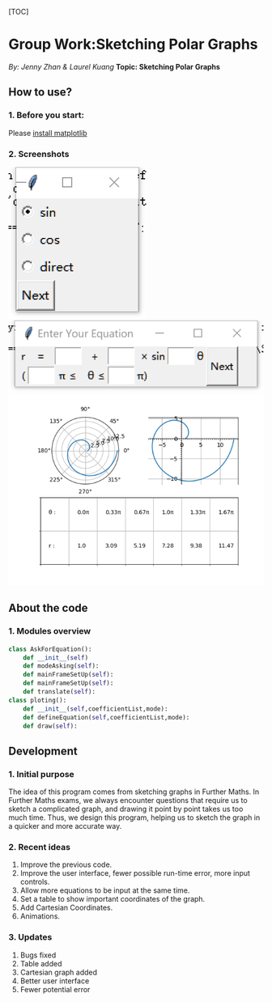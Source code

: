 [TOC]
# Group Work:Sketching Polar Graphs
*By:  Jenny Zhan & Laurel Kuang*
**Topic: Sketching Polar Graphs**

## How to use?
### 1. Before you start:
Please [install matplotlib](https://matplotlib.org/users/installing.html)
### 2. Screenshots

![1](https://raw.githubusercontent.com/Zanzan666/2017A2CS/master/a2project2/images%20for%20readme/1.png)
![3](https://raw.githubusercontent.com/Zanzan666/2017A2CS/master/a2project2/images%20for%20readme/3.png)
![2](https://raw.githubusercontent.com/Zanzan666/2017A2CS/master/a2project2/images%20for%20readme/2.png)

## About the code
### 1. Modules overview
```python
class AskForEquation():
	def __init__(self)
	def modeAsking(self):
	def mainFrameSetUp(self):
	def mainFrameSetUp(self):
	def translate(self):
class ploting():
	def __init__(self,coefficientList,mode):
	def defineEquation(self,coefficientList,mode):
	def draw(self):
```

## Development
### 1. Initial purpose
The idea of this program comes from sketching graphs in Further Maths. In Further Maths exams, we always encounter questions that require us to sketch a complicated graph, and drawing it point by point takes us too much time. Thus, we design this program, helping us to sketch the graph in a quicker and more accurate way. 
### 2. Recent ideas
1. Improve the previous code.
2. Improve the user interface, fewer possible run-time error, more input controls.
3. Allow more equations to be input at the same time.
4. Set a table to show important coordinates of the graph.
5. Add Cartesian Coordinates.
6. Animations.
### 3. Updates
1. Bugs fixed
2. Table added
3. Cartesian graph added
4. Better user interface
5. Fewer potential error


